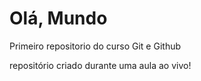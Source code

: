 # Olá, Mundo
 Primeiro repositorio do curso Git e Github

 repositório criado durante uma aula ao vivo!
